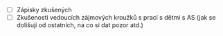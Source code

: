 - [ ] Zápisky zkušených
- [ ] Zkušenosti vedoucích zájmových kroužků s prací s dětmi s AS (jak se dolišují od ostatních, na co si dat pozor atd.)
